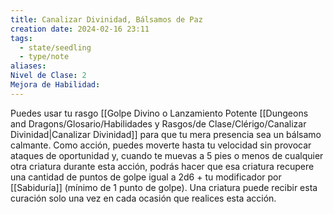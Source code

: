 ```yaml
---
title: Canalizar Divinidad, Bálsamos de Paz
creation date: 2024-02-16 23:11
tags:
  - state/seedling
  - type/note
aliases: 
Nivel de Clase: 2
Mejora de Habilidad:
---
```

Puedes usar tu rasgo [[Golpe Divino o Lanzamiento Potente [[Dungeons and Dragons/Glosario/Habilidades y Rasgos/de Clase/Clérigo/Canalizar Divinidad|Canalizar Divinidad]]  para que tu mera presencia sea un bálsamo calmante.
Como acción, puedes moverte hasta tu velocidad sin provocar ataques de oportunidad y, cuando te muevas a 5 pies o menos de cualquier otra criatura durante esta acción, podrás hacer que esa
criatura recupere una cantidad de puntos de golpe igual a 2d6 + tu modificador por [[Sabiduría]]
(mínimo de 1 punto de golpe). Una criatura puede recibir esta curación solo una vez en cada ocasión que realices esta acción.

